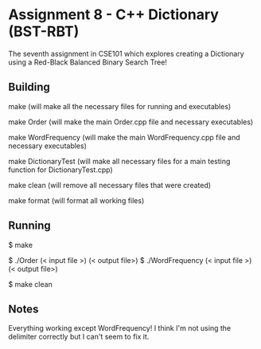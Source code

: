 # Assignment 8 - C++ Dictionary (BST-RBT)

The seventh assignment in CSE101 which explores creating a Dictionary using a Red-Black Balanced Binary Search Tree!

## Building

make  (will make all the necessary files for running and executables)

make Order (will make the main Order.cpp file and necessary executables)

make WordFrequency (will make the main WordFrequency.cpp file and necessary executables)

make DictionaryTest (will make all necessary files for a main testing function for DictionaryTest.cpp)

make clean (will remove all necessary files that were created)

make format (will format all working files)

## Running

$ make

$ ./Order (< input file >) (< output file>)
$ ./WordFrequency (< input file >) (< output file>)

$ make clean

## Notes
Everything working except WordFrequency! I think I'm not using the delimiter correctly but I can't seem to fix it.
